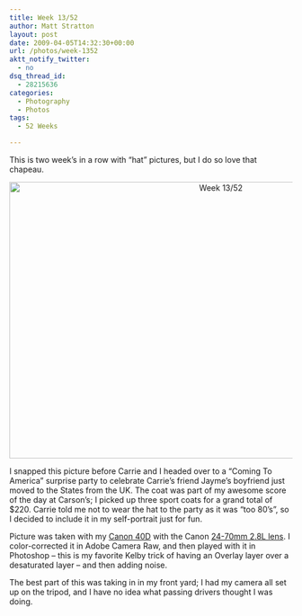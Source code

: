 ```yaml
---
title: Week 13/52
author: Matt Stratton
layout: post
date: 2009-04-05T14:32:30+00:00
url: /photos/week-1352
aktt_notify_twitter:
  - no
dsq_thread_id:
  - 28215636
categories:
  - Photography
  - Photos
tags:
  - 52 Weeks

---
```

This is two week&#8217;s in a row with &#8220;hat&#8221; pictures, but I do so love that chapeau.

<p style="text-align: center;">
  <a class="tt-flickr tt-flickr-Large" title="Week 13/52" href="https://www.flickr.com/photos/mugsy/3413059998/"><img class="aligncenter" src="https://farm4.static.flickr.com/3382/3413059998_c4181a2e17_b.jpg" alt="Week 13/52" width="737" height="492" /></a>
</p>

I snapped this picture before Carrie and I headed over to a &#8220;Coming To America&#8221; surprise party to celebrate Carrie&#8217;s friend Jayme&#8217;s boyfriend just moved to the States from the UK. The coat was part of my awesome score of the day at Carson&#8217;s; I picked up three sport coats for a grand total of $220. Carrie told me not to wear the hat to the party as it was &#8220;too 80&#8217;s&#8221;, so I decided to include it in my self-portrait just for fun.

Picture was taken with my <a href="https://www.amazon.com/Canon-50D-15-1MP-Digital-Body/dp/B001EQ4BVI%3FSubscriptionId%3D02E5W5871AJF7PMMMS82%26tag%3Dstraigeyefort-20%26linkCode%3Dxm2%26camp%3D2025%26creative%3D165953%26creativeASIN%3DB001EQ4BVI" target="_blank">Canon 40D</a> with the Canon <a href="https://www.amazon.com/gp/product/B00009R6WT?ie=UTF8&tag=straigeyefort-20&linkCode=as2&camp=1789&creative=390957&creativeASIN=B00009R6WT" target="_blank">24-70mm 2.8L lens</a>. I color-corrected it in Adobe Camera Raw, and then played with it in Photoshop &#8211; this is my favorite Kelby trick of having an Overlay layer over a desaturated layer &#8211; and then adding noise.

The best part of this was taking in in my front yard; I had my camera all set up on the tripod, and I have no idea what passing drivers thought I was doing.